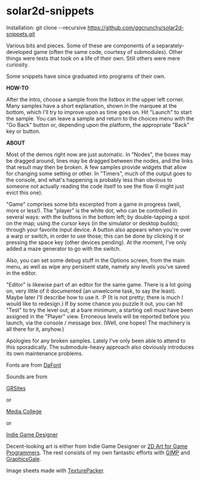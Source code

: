 solar2d-snippets
================

Installation: git clone --recursive https://github.com/ggcrunchy/solar2d-snippets.git

Various bits and pieces. Some of these are components of a separately-developed game (often the same code, courtesy of submodules). Other things were tests that took on a life of their own. Still others were mere curiosity.

Some snippets have since graduated into programs of their own.

**HOW-TO**

After the intro, choose a sample from the listbox in the upper left corner. Many samples have a short explanation, shown in the marquee at the bottom, which I'll try to improve upon as time goes on. Hit "Launch" to start the sample.
You can leave a sample and return to the choices menu with the "Go Back" button or, depending upon the platform, the appropriate "Back" key or button.

**ABOUT**

Most of the demos right now are just automatic. In "Nodes", the boxes may be dragged around, lines may be
dragged between the nodes, and the links that result may then be broken. A few samples provide widgets that
allow for changing some setting or other. In "Timers", much of the output goes to the console, and what's
happening is probably less than obvious to someone not actually reading the code itself to see the flow (I
might just evict this one).

"Game" comprises some bits excerpted from a game in progress (well, more or less!). The "player" is the white
dot, who can be controlled in several ways: with the buttons in the bottom left; by double-tapping a spot on
the map; using the cursor keys (in the simulator or desktop builds); through your favorite input device. A
button also appears when you're over a warp or switch, in order to use those; this can be done by clicking it
or pressing the space key (other devices pending). At the moment, I've only added a maze generator to go with
the switch.

Also, you can set some debug stuff in the Options screen, from the main menu, as well as wipe any persisent
state, namely any levels you've saved in the editor.

"Editor" is likewise part of an editor for the same game. There is a lot going on, very little of it documented
(an unwelcome task, to say the least). Maybe later I'll describe how to use it. :P (It is not pretty; there is
much I would like to redesign.) If by some chance you puzzle it out, you can hit "Test" to try the level out; at
a bare minimum, a starting cell must have been assigned in the "Player" view. Erroneous levels will be reported
before you launch, via the console / message box. (Well, one hopes! The machinery is all there for it, anyhow.)

Apologies for any broken samples. Lately I've only been able to attend to this sporadically. The submodule-heavy approach also obviously introduces its own maintenance problems.

Fonts are from [DaFont](http://www.DaFont.com)

Sounds are from

[GRSites](http://www.grsites.com/archive/sounds/)

or

[Media College](http://www.mediacollege.com/downloads/sound-effects/)

or

[Indie Game Designer](http://indiegamedesigner.com/)

Decent-looking art is either from Indie Game Designer or [2D Art for Game Programmers](http://2dgameartforprogrammers.blogspot.mx).
The rest consists of my own fantastic efforts with [GIMP](http://www.gimp.org/) and [GraphicsGale](http://www.humanbalance.net/gale/us/).

Image sheets made with [TexturePacker](http://www.codeandweb.com/texturepacker).
